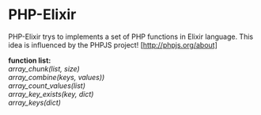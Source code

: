# PHP-Elixir
PHP-Elixir trys to implements a set of PHP functions in Elixir language. This idea is influenced by the PHPJS project! [http://phpjs.org/about]

**function list:**  
*array_chunk(list, size)*  
*array_combine(keys, values))*  
*array_count_values(list)*  
*array_key_exists(key, dict)*  
*array_keys(dict)*  
